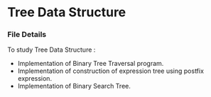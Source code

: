 # Tree Data Structure
### File Details
To study Tree Data Structure :
* Implementation of Binary Tree Traversal program.
* Implementation of construction of expression tree using postfix expression.
* Implementation of Binary Search Tree.